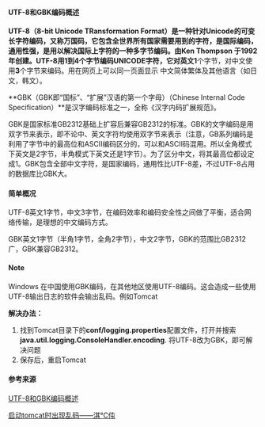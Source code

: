 #### UTF-8和GBK编码概述

**UTF-8（8-bit Unicode TRansformation Format）**是一种针对Unicode的可变长字符编码，又称万国码，它包含全世界所有国家需要用到的字符，是国际编码，通用性强，是用以解决国际上字符的一种多字节编码。由Ken Thompson 于1992年创建。UTF-8用1到4个字节编码UNICODE字符，它对英文**1**个字节，对中文使用**3**个字节来编码。用在网页上可以同一页面显示 中文简体繁体及其他语言（如日文，韩文）。

**GBK（GBK即“国标”、“扩展”汉语的第一个字母）（Chinese Internal Code Specification）**是汉字编码标准之一，全称《汉字内码扩展规范》。

GBK是国家标准GB2312基础上扩容后兼容GB2312的标准。GBK的文字编码是用双字节来表示，即不论中、英文字符均使用双字节来表示（注意，GB系列编码是利用了字节中的最高位和ASCII编码区分的，可以和ASCII码混用。所以全角模式下英文是2字节，半角模式下英文还是1字节）。为了区分中文，将其最高位都设定成1。GBK包含全部中文字符，是国家编码，通用性比UTF-8差，不过UTF-8占用的数据库比GBK大。

#### 简单概况

UTF-8英文1字节，中文3字节，在编码效率和编码安全性之间做了平衡，适合网络传输，是理想的中文编码方式。

GBK英文1字节（半角1字节，全角2字节），中文2字节，GBK的范围比GB2312广，GBK兼容GB2312。

#### Note

Windows 在中国使用GBK编码，在其他地区使用UTF-8编码。这会造成一些使用UTF-8输出日志的软件会输出乱码。例如Tomcat

**解决办法：**

1. 找到Tomcat目录下的**conf/logging.properties**配置文件，打开并搜索 **java.util.logging.ConsoleHandler.encoding**. 将UTF-8改为GBK，即可解决问题
2. 保存后，重启Tomcat

#### 参考来源

[UTF-8和GBK编码概述](https://www.cnblogs.com/sochishun/p/7026762.html)

[启动tomcat时出现乱码——淇℃伅](https://blog.csdn.net/weixin_42443070/article/details/88085762)

